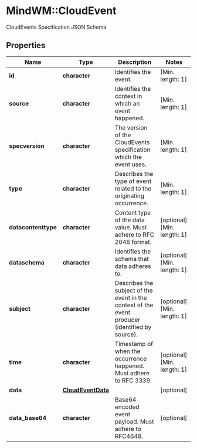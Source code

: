 # MindWM::CloudEvent

CloudEvents Specification JSON Schema

## Properties
Name | Type | Description | Notes
------------ | ------------- | ------------- | -------------
**id** | **character** | Identifies the event. | [Min. length: 1] 
**source** | **character** | Identifies the context in which an event happened. | [Min. length: 1] 
**specversion** | **character** | The version of the CloudEvents specification which the event uses. | [Min. length: 1] 
**type** | **character** | Describes the type of event related to the originating occurrence. | [Min. length: 1] 
**datacontenttype** | **character** | Content type of the data value. Must adhere to RFC 2046 format. | [optional] [Min. length: 1] 
**dataschema** | **character** | Identifies the schema that data adheres to. | [optional] [Min. length: 1] 
**subject** | **character** | Describes the subject of the event in the context of the event producer (identified by source). | [optional] [Min. length: 1] 
**time** | **character** | Timestamp of when the occurrence happened. Must adhere to RFC 3339. | [optional] [Min. length: 1] 
**data** | [**CloudEventData**](CloudEvent_data.md) |  | [optional] 
**data_base64** | **character** | Base64 encoded event payload. Must adhere to RFC4648. | [optional] 


